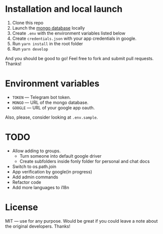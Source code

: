 # Installation and local launch

1. Clone this repo
2. Launch the [mongo database](https://www.mongodb.com/) locally
3. Create `.env` with the environment variables listed below
4. Create `credentials.json` with your app credentials in google.
4. Run `yarn install` in the root folder
5. Run `yarn develop`

And you should be good to go! Feel free to fork and submit pull requests. Thanks!

# Environment variables

- `TOKEN` — Telegram bot token.
- `MONGO` — URL of the mongo database.
- `GOOGLE` — URL of your google app oauth.

Also, please, consider looking at `.env.sample`.

# TODO

* Allow adding to groups.
  * Turn someone into default google driver
  * Create subfolders inside fonly folder for personal and chat docs
* Switch to os.path.join
* App verification by google(in progress)
* Add admin commands
* Refactor code
* Add more languages to i18n

# License

MIT — use for any purpose. Would be great if you could leave a note about the original developers. Thanks!

